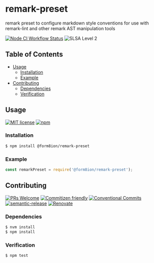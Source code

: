 # remark-preset

remark preset to configure markdown style conventions for use with remark-lint
and other remark AST manipulation tools

<!--status-badges start -->

[![Node CI Workflow Status][github-actions-ci-badge]][github-actions-ci-link]
![SLSA Level 2][slsa-badge]

<!--status-badges end -->

## Table of Contents

* [Usage](#usage)
  * [Installation](#installation)
  * [Example](#example)
* [Contributing](#contributing)
  * [Dependencies](#dependencies)
  * [Verification](#verification)

## Usage

<!--consumer-badges start -->

[![MIT license][license-badge]][license-link]
[![npm][npm-badge]][npm-link]

<!--consumer-badges end -->

### Installation

```sh
$ npm install @form8ion/remark-preset
```

### Example

```javascript
const remarkPreset = require('@form8ion/remark-preset');
```

## Contributing

<!--contribution-badges start -->

[![PRs Welcome][PRs-badge]][PRs-link]
[![Commitizen friendly][commitizen-badge]][commitizen-link]
[![Conventional Commits][commit-convention-badge]][commit-convention-link]
[![semantic-release][semantic-release-badge]][semantic-release-link]
[![Renovate][renovate-badge]][renovate-link]

<!--contribution-badges end -->

### Dependencies

```sh
$ nvm install
$ npm install
```

### Verification

```sh
$ npm test
```

[PRs-link]: http://makeapullrequest.com

[PRs-badge]: https://img.shields.io/badge/PRs-welcome-brightgreen.svg

[commitizen-link]: http://commitizen.github.io/cz-cli/

[commitizen-badge]: https://img.shields.io/badge/commitizen-friendly-brightgreen.svg

[commit-convention-link]: https://conventionalcommits.org

[commit-convention-badge]: https://img.shields.io/badge/Conventional%20Commits-1.0.0-yellow.svg

[semantic-release-link]: https://github.com/semantic-release/semantic-release

[semantic-release-badge]: https://img.shields.io/badge/semantic--release-angular-e10079?logo=semantic-release

[renovate-link]: https://renovatebot.com

[renovate-badge]: https://img.shields.io/badge/renovate-enabled-brightgreen.svg?logo=renovatebot

[github-actions-ci-link]: https://github.com/form8ion/remark-preset/actions?query=workflow%3A%22Node.js+CI%22+branch%3Amaster

[github-actions-ci-badge]: https://github.com/form8ion/remark-preset/workflows/Node.js%20CI/badge.svg

[license-link]: LICENSE

[license-badge]: https://img.shields.io/github/license/form8ion/remark-preset.svg

[npm-link]: https://www.npmjs.com/package/@form8ion/remark-preset

[npm-badge]: https://img.shields.io/npm/v/@form8ion/remark-preset?logo=npm

[slsa-badge]: https://slsa.dev/images/gh-badge-level2.svg
